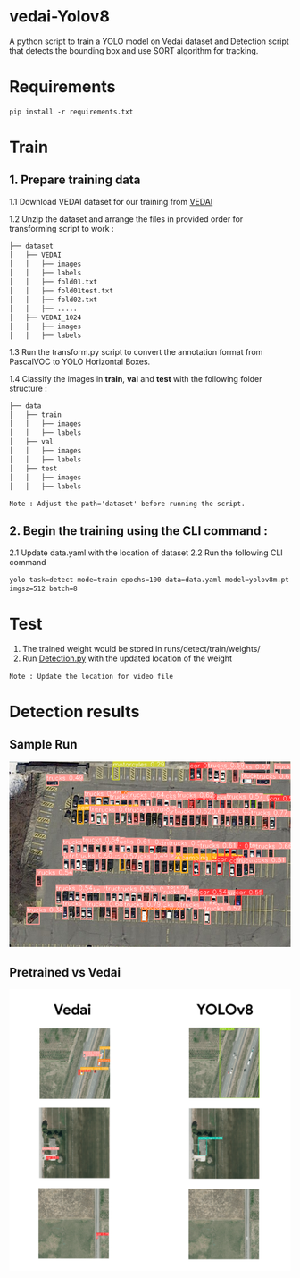 # vedai-Yolov8
A python script to train a YOLO model on Vedai dataset and Detection script that detects the bounding box and use SORT algorithm for tracking.

# Requirements
```
pip install -r requirements.txt
```
# Train
## 1. Prepare training data
1.1 Download VEDAI dataset for our training from [VEDAI](https://downloads.greyc.fr/vedai/)

1.2 Unzip the dataset and arrange the files in provided order for transforming script to work :

```
├── dataset
│   ├── VEDAI
│   │   ├── images
│   │   ├── labels
│   │   ├── fold01.txt
│   │   ├── fold01test.txt
│   │   ├── fold02.txt
│   │   ├── .....
│   ├── VEDAI_1024
│   │   ├── images
│   │   ├── labels
```

1.3 Run the transform.py script to convert the annotation format from PascalVOC to YOLO Horizontal Boxes.

1.4 Classify the images in **train**, **val** and **test** with the following folder structure :
```
├── data
│   ├── train
│   │   ├── images
│   │   ├── labels
│   ├── val
│   │   ├── images
│   │   ├── labels
│   ├── test
│   │   ├── images
│   │   ├── labels
```

`Note : Adjust the path='dataset' before running the script.`
## 2. Begin the training using the CLI command :
2.1 Update data.yaml with the location of dataset
2.2 Run the following CLI command
```
yolo task=detect mode=train epochs=100 data=data.yaml model=yolov8m.pt imgsz=512 batch=8
```
# Test
1. The trained weight would be stored in runs/detect/train/weights/
2. Run [Detection.py](https://github.com/Nishantdd/vedai-Dotav8/blob/main/Detection.py) with the updated location of the weight

`Note : Update the location for video file`

# Detection results
## Sample Run
<p align='center'>
<img alt="Vedai" width="800" src="https://github.com/Nishantdd/vedai-Dotav8/blob/main/img/P205.png"></p>

## Pretrained vs Vedai
<p align='center'>
<img alt="Vedai" width="800" src="https://github.com/Nishantdd/vedai-Dotav8/blob/main/img/Compar.png"></p>
